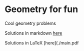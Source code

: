 # Geometry for fun

Cool geometry problems

Solutions in markdown [here](./exercises)

Solutions in LaTeX [here](./main.pdf

